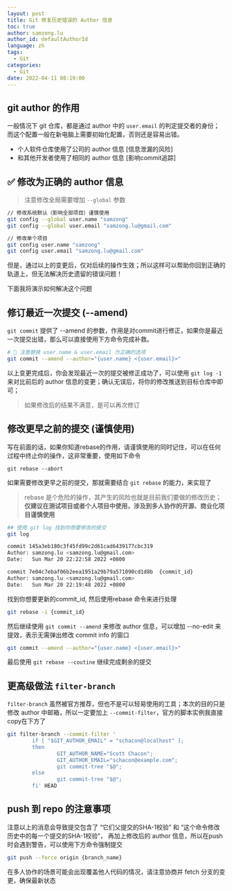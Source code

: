 ```yaml
---
layout: post
title: Git 修复历史错误的 Author 信息
toc: true
author: samzong.lu
author_id: defaultAuthorId
language: zh
tags:
  - Git
categories:
  - Git
date: 2022-04-11 08:19:00
---
```


## git author 的作用

一般情况下 git 仓库，都是通过 author 中的 `user.email` 的判定提交者的身份；而这个配置一般在新电脑上需要初始化配置，否则还是容易出错。

- 个人软件仓库使用了公司的 author 信息 [信息泄漏的风险]
- 和其他开发者使用了相同的 author 信息 [影响commit追踪]


## ✅ 修改为正确的 author 信息

> 注意修改全局需要增加 `--global` 参数

```bash
// 修改系统默认（影响全部项目）谨慎使用
git config --global user.name "samzong"
git config --global user.email "samzong.lu@gmail.com"

// 修改单个项目
git config user.name "samzong"
git config user.email "samzong.lu@gmail.com"
```

但是，通过以上的变更后，仅对后续的操作生效；所以这样可以帮助你回到正确的轨道上，但无法解决历史遗留的错误问题！

下面我将演示如何解决这个问题

## 修订最近一次提交 (--amend)

`git commit` 提供了 --amend 的参数，作用是对commit进行修正，如果你是最近一次提交出错，那么可以直接使用下方命令完成补救。

```bash
# 📢 注意替换 user.name & user.email 为正确的选项
git commit --amend --author="{user.name} <{user.email}>"
```

以上变更完成后，你会发现最近一次的提交被修正成功了，可以使用 `git log -1` 来对比前后的 author 信息的变更；确认无误后，将你的修改推送到目标仓库中即可；

> 如果修改后的结果不满意，是可以再次修订


## 修改更早之前的提交 (谨慎使用)

写在前面的话，如果你知道rebase的作用，请谨慎使用的同时记住，可以在任何过程中终止你的操作，这非常重要，使用如下命令

```bashe
git rebase --abort
```

如果需要修改更早之前的提交，那就需要结合 `git rebase` 的能力，来实现了

> rebase 是个危险的操作，其产生的风险也就是目前我们要做的修改历史；**仅建议在测试项目或者个人项目中使用，涉及到多人协作的开源、商业化项目谨慎使用**

```bash
## 使用 git log 找到你想要修改的提交
git log
```

```bash
commit 145a3eb180c3f45fd99c2d61cad6439177cbc319
Author: samzong.lu <samzong.lu@gmail.com>
Date:   Sun Mar 20 22:22:58 2022 +0800

commit 7e04c7ebaf06b2eea1951a29b79a571090cd1d8b  {commit_id}
Author: samzong.lu <samzong.lu@gmail.com>
Date:   Sun Mar 20 22:19:48 2022 +0800
```

找到你想要更新的commit_id, 然后使用rebase 命令来进行处理

```bash
git rebase -i {commit_id}
```

然后继续使用 `git commit --amend` 来修改 author 信息，可以增加 --no-edit 来提效，表示无需弹出修改 commit info 的窗口

```bash
git commit --amend --author="{user.name} <{user.email}>"
```

最后使用 `git rebase --coutine` 继续完成剩余的提交


## 更高级做法 `filter-branch`

`filter-branch` 虽然被官方推荐，但也不是可以轻易使用的工具；本次的目的只是修改 author 中邮箱，所以一定要加上 `--commit-filter`，官方的脚本实例我直接copy在下方了

```bash
git filter-branch --commit-filter '
        if [ "$GIT_AUTHOR_EMAIL" = "schacon@localhost" ];
        then
                GIT_AUTHOR_NAME="Scott Chacon";
                GIT_AUTHOR_EMAIL="schacon@example.com";
                git commit-tree "$@";
        else
                git commit-tree "$@";
        fi' HEAD
```

## push 到 repo 的注意事项

注意以上的消息会导致提交包含了 “它们父提交的SHA-1校验” 和 “这个命令修改历史中的每一个提交的SHA-1校验”， 再加上修改后的 author 信息，所以在push时会遇到警告，可以使用下方命令强制提交

```bash
git push --force origin {branch_name}
```

在多人协作的场景可能会出现覆盖他人代码的情况，请注意协商并 fetch 分支的变更，确保最新状态



